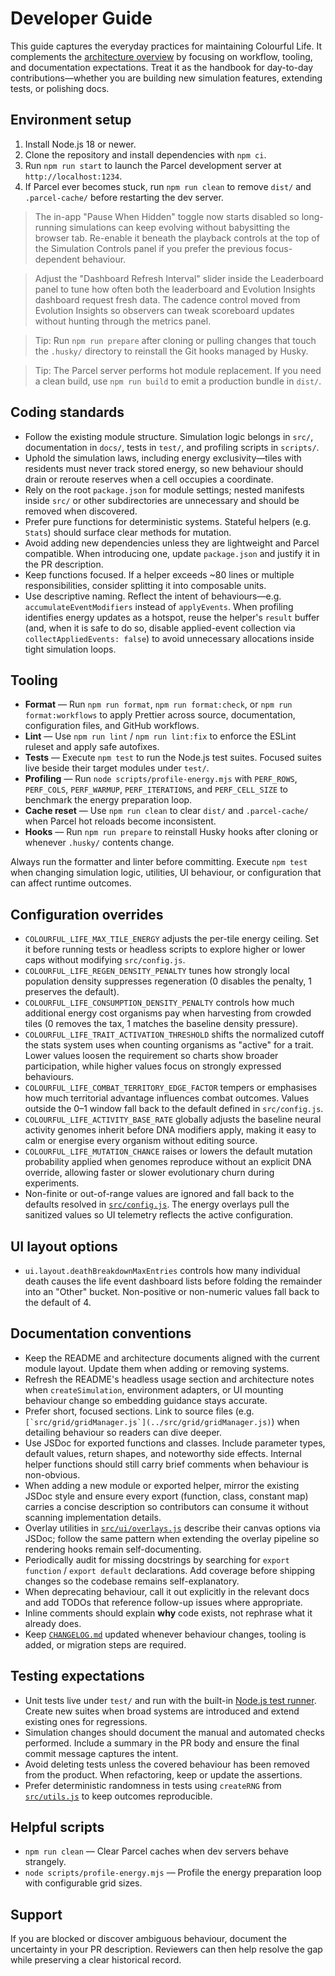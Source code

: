 # Developer Guide

This guide captures the everyday practices for maintaining Colourful Life. It
complements the [architecture overview](architecture-overview.md) by focusing on
workflow, tooling, and documentation expectations. Treat it as the handbook for
day-to-day contributions—whether you are building new simulation features,
extending tests, or polishing docs.

## Environment setup

1. Install Node.js 18 or newer.
2. Clone the repository and install dependencies with `npm ci`.
3. Run `npm run start` to launch the Parcel development server at
   `http://localhost:1234`.
4. If Parcel ever becomes stuck, run `npm run clean` to remove `dist/`
   and `.parcel-cache/` before restarting the dev server.

> The in-app "Pause When Hidden" toggle now starts disabled so long-running
> simulations can keep evolving without babysitting the browser tab. Re-enable
> it beneath the playback controls at the top of the Simulation Controls panel
> if you prefer the previous focus-dependent behaviour.

> Adjust the "Dashboard Refresh Interval" slider inside the Leaderboard panel to
> tune how often both the leaderboard and Evolution Insights dashboard request
> fresh data. The cadence control moved from Evolution Insights so observers can
> tweak scoreboard updates without hunting through the metrics panel.

> Tip: Run `npm run prepare` after cloning or pulling changes that touch the
> `.husky/` directory to reinstall the Git hooks managed by Husky.

> Tip: The Parcel server performs hot module replacement. If you need a clean
> build, use `npm run build` to emit a production bundle in `dist/`.

## Coding standards

- Follow the existing module structure. Simulation logic belongs in `src/`,
  documentation in `docs/`, tests in `test/`, and profiling scripts in
  `scripts/`.
- Uphold the simulation laws, including energy exclusivity—tiles with residents must never track stored energy, so new behaviour should drain or reroute reserves when a cell occupies a coordinate.
- Rely on the root `package.json` for module settings; nested manifests inside
  `src/` or other subdirectories are unnecessary and should be removed when
  discovered.
- Prefer pure functions for deterministic systems. Stateful helpers (e.g.
  `Stats`) should surface clear methods for mutation.
- Avoid adding new dependencies unless they are lightweight and Parcel
  compatible. When introducing one, update `package.json` and justify it in the
  PR description.
- Keep functions focused. If a helper exceeds ~80 lines or multiple
  responsibilities, consider splitting it into composable units.
- Use descriptive naming. Reflect the intent of behaviours—e.g.
  `accumulateEventModifiers` instead of `applyEvents`. When profiling identifies
  energy updates as a hotspot, reuse the helper's `result` buffer (and, when it
  is safe to do so, disable applied-event collection via
  `collectAppliedEvents: false`) to avoid unnecessary allocations inside tight
  simulation loops.

## Tooling

- **Format** — Run `npm run format`, `npm run format:check`, or `npm run format:workflows` to apply Prettier across source, documentation, configuration files, and GitHub workflows.
- **Lint** — Use `npm run lint` / `npm run lint:fix` to enforce the ESLint ruleset and apply safe autofixes.
- **Tests** — Execute `npm test` to run the Node.js test suites. Focused suites live beside their target modules under `test/`.
- **Profiling** — Run `node scripts/profile-energy.mjs` with `PERF_ROWS`, `PERF_COLS`, `PERF_WARMUP`, `PERF_ITERATIONS`, and `PERF_CELL_SIZE` to benchmark the energy preparation loop.
- **Cache reset** — Use `npm run clean` to clear `dist/` and `.parcel-cache/` when Parcel hot reloads become inconsistent.
- **Hooks** — Run `npm run prepare` to reinstall Husky hooks after cloning or whenever `.husky/` contents change.

Always run the formatter and linter before committing. Execute `npm test` when
changing simulation logic, utilities, UI behaviour, or configuration that can
affect runtime outcomes.

## Configuration overrides

- `COLOURFUL_LIFE_MAX_TILE_ENERGY` adjusts the per-tile energy ceiling. Set it
  before running tests or headless scripts to explore higher or lower caps
  without modifying `src/config.js`.
- `COLOURFUL_LIFE_REGEN_DENSITY_PENALTY` tunes how strongly local population
  density suppresses regeneration (0 disables the penalty, 1 preserves the
  default).
- `COLOURFUL_LIFE_CONSUMPTION_DENSITY_PENALTY` controls how much additional
  energy cost organisms pay when harvesting from crowded tiles (0 removes the
  tax, 1 matches the baseline density pressure).
- `COLOURFUL_LIFE_TRAIT_ACTIVATION_THRESHOLD` shifts the normalized cutoff the
  stats system uses when counting organisms as "active" for a trait. Lower
  values loosen the requirement so charts show broader participation, while
  higher values focus on strongly expressed behaviours.
- `COLOURFUL_LIFE_COMBAT_TERRITORY_EDGE_FACTOR` tempers or emphasises how much
  territorial advantage influences combat outcomes. Values outside the 0–1
  window fall back to the default defined in `src/config.js`.
- `COLOURFUL_LIFE_ACTIVITY_BASE_RATE` globally adjusts the baseline neural
  activity genomes inherit before DNA modifiers apply, making it easy to calm or
  energise every organism without editing source.
- `COLOURFUL_LIFE_MUTATION_CHANCE` raises or lowers the default mutation
  probability applied when genomes reproduce without an explicit DNA override,
  allowing faster or slower evolutionary churn during experiments.
- Non-finite or out-of-range values are ignored and fall back to the defaults
  resolved in [`src/config.js`](../src/config.js). The energy overlays pull the
  sanitized values so UI telemetry reflects the active configuration.

## UI layout options

- `ui.layout.deathBreakdownMaxEntries` controls how many individual death causes
  the life event dashboard lists before folding the remainder into an "Other"
  bucket. Non-positive or non-numeric values fall back to the default of 4.

## Documentation conventions

- Keep the README and architecture documents aligned with the current module
  layout. Update them when adding or removing systems.
- Refresh the README's headless usage section and architecture notes when
  `createSimulation`, environment adapters, or UI mounting behaviour change so
  embedding guidance stays accurate.
- Prefer short, focused sections. Link to source files (e.g.
  ``[`src/grid/gridManager.js`](../src/grid/gridManager.js)``) when detailing
  behaviour so readers can dive deeper.
- Use JSDoc for exported functions and classes. Include parameter types,
  default values, return shapes, and noteworthy side effects. Internal helper
  functions should still carry brief comments when behaviour is non-obvious.
- When adding a new module or exported helper, mirror the existing JSDoc style
  and ensure every export (function, class, constant map) carries a concise
  description so contributors can consume it without scanning implementation
  details.
- Overlay utilities in [`src/ui/overlays.js`](../src/ui/overlays.js) describe
  their canvas options via JSDoc; follow the same pattern when extending the
  overlay pipeline so rendering hooks remain self-documenting.
- Periodically audit for missing docstrings by searching for `export function`
  / `export default` declarations. Add coverage before shipping changes so the
  codebase remains self-explanatory.
- When deprecating behaviour, call it out explicitly in the relevant docs and
  add TODOs that reference follow-up issues where appropriate.
- Inline comments should explain **why** code exists, not rephrase what it
  already does.
- Keep [`CHANGELOG.md`](../CHANGELOG.md) updated whenever behaviour changes,
  tooling is added, or migration steps are required.

## Testing expectations

- Unit tests live under `test/` and run with the built-in
  [Node.js test runner](https://nodejs.org/api/test.html). Create new suites
  when broad systems are introduced and extend existing ones for regressions.
- Simulation changes should document the manual and automated checks performed.
  Include a summary in the PR body and ensure the final commit message captures
  the intent.
- Avoid deleting tests unless the covered behaviour has been removed from the
  product. When refactoring, keep or update the assertions.
- Prefer deterministic randomness in tests using `createRNG` from
  [`src/utils.js`](../src/utils.js) to keep outcomes reproducible.

## Helpful scripts

- `npm run clean` — Clear Parcel caches when dev servers behave
  strangely.
- `node scripts/profile-energy.mjs` — Profile the energy preparation loop with
  configurable grid sizes.

## Support

If you are blocked or discover ambiguous behaviour, document the uncertainty in
your PR description. Reviewers can then help resolve the gap while preserving a
clear historical record.
